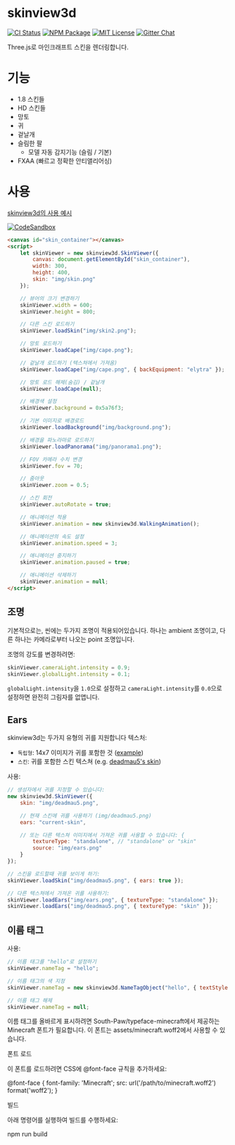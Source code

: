 skinview3d
========

[![CI Status](https://img.shields.io/github/actions/workflow/status/bs-community/skinview3d/ci.yaml?branch=master&label=CI&logo=github&style=flat-square)](https://github.com/bs-community/skinview3d/actions?query=workflow:CI)
[![NPM Package](https://img.shields.io/npm/v/skinview3d.svg?style=flat-square)](https://www.npmjs.com/package/skinview3d)
[![MIT License](https://img.shields.io/badge/license-MIT-yellowgreen.svg?style=flat-square)](https://github.com/bs-community/skinview3d/blob/master/LICENSE)
[![Gitter Chat](https://img.shields.io/gitter/room/TechnologyAdvice/Stardust.svg?style=flat-square)](https://gitter.im/skinview3d/Lobby)

Three.js로 마인크래프트 스킨을 렌더링합니다.

# 기능
* 1.8 스킨들
* HD 스킨들
* 망토
* 귀
* 겉날개
* 슬림한 팔
  * 모델 자동 감지기능 (슬림 / 기본)
* FXAA (빠르고 정확한 안티앨리어싱)

# 사용
[skinview3d의 사용 예시](https://bs-community.github.io/skinview3d/)

[![CodeSandbox](https://img.shields.io/badge/Codesandbox-040404?style=for-the-badge&logo=codesandbox&logoColor=DBDBDB)](https://codesandbox.io/s/skinview3d-template-vdmuh4)

```html
<canvas id="skin_container"></canvas>
<script>
	let skinViewer = new skinview3d.SkinViewer({
		canvas: document.getElementById("skin_container"),
		width: 300,
		height: 400,
		skin: "img/skin.png"
	});

	// 뷰어의 크기 변경하기
	skinViewer.width = 600;
	skinViewer.height = 800;

	// 다른 스킨 로드하기
	skinViewer.loadSkin("img/skin2.png");

	// 망토 로드하기
	skinViewer.loadCape("img/cape.png");

	// 겉날개 로드하기 (텍스쳐에서 가져옴)
	skinViewer.loadCape("img/cape.png", { backEquipment: "elytra" });

	// 망토 로드 해제(숨김) / 겉날개
	skinViewer.loadCape(null);

	// 배경색 설정
	skinViewer.background = 0x5a76f3;

	// 기본 이미지로 배경로드
	skinViewer.loadBackground("img/background.png");

	// 배경을 파노라마로 로드하기
	skinViewer.loadPanorama("img/panorama1.png");

	// FOV 카메라 수치 변경
	skinViewer.fov = 70;

	// 줌아웃
	skinViewer.zoom = 0.5;

	// 스킨 회전
	skinViewer.autoRotate = true;

	// 애니메이션 적용
	skinViewer.animation = new skinview3d.WalkingAnimation();

	// 애니메이션의 속도 설정
	skinViewer.animation.speed = 3;

	// 애니메이션 중지하기
	skinViewer.animation.paused = true;

	// 애니메이션 삭제하기
	skinViewer.animation = null;
</script>
```

## 조명
기본적으로는, 씬에는 두가지 조명이 적용되어있습니다. 하나는 ambient 조명이고, 다른 하나는 카메라로부터 나오는 point 조명입니다.

조명의 강도를 변경하려면:
```js
skinViewer.cameraLight.intensity = 0.9;
skinViewer.globalLight.intensity = 0.1;
```

`globalLight.intensity`을 `1.0`으로 설정하고 `cameraLight.intensity`를 `0.0`으로 설정하면
완전히 그림자를 없앱니다.

## Ears
skinview3d는 두가지 유형의 귀를 지원합니다 
텍스처:
* `독립형`: 14x7 이미지가 귀를 포함한 것 ([example](https://github.com/bs-community/skinview3d/blob/master/examples/img/ears.png))
* `스킨`: 귀를 포함한 스킨 텍스쳐 (e.g. [deadmau5's skin](https://minecraft.fandom.com/wiki/Easter_eggs#Deadmau5.27s_ears))

사용:
```js
// 생성자에서 귀를 지정할 수 있습니다:
new skinview3d.SkinViewer({
	skin: "img/deadmau5.png",

	// 현재 스킨에 귀를 사용하기 (img/deadmau5.png)
	ears: "current-skin",

	// 또는 다른 텍스쳐 이미지에서 가져온 귀를 사용할 수 있습니다: {
		textureType: "standalone", // "standalone" or "skin"
		source: "img/ears.png"
	}
});

// 스킨을 로드할때 귀를 보이게 하기:
skinViewer.loadSkin("img/deadmau5.png", { ears: true });

// 다른 텍스쳐에서 가져온 귀를 사용하기:
skinViewer.loadEars("img/ears.png", { textureType: "standalone" });
skinViewer.loadEars("img/deadmau5.png", { textureType: "skin" });
```

## 이름 태그
사용:
```js
// 이름 태그를 "hello"로 설정하기
skinViewer.nameTag = "hello";

// 이름 태그의 색 지정
skinViewer.nameTag = new skinview3d.NameTagObject("hello", { textStyle: "yellow" });

// 이름 태그 해제
skinViewer.nameTag = null;
```

이름 태그를 올바르게 표시하려면 South-Paw/typeface-minecraft에서 제공하는 Minecraft 폰트가 필요합니다.
이 폰트는 assets/minecraft.woff2에서 사용할 수 있습니다.

폰트 로드

이 폰트를 로드하려면 CSS에 @font-face 규칙을 추가하세요:

@font-face {
	font-family: 'Minecraft';
	src: url('/path/to/minecraft.woff2') format('woff2');
}

빌드

아래 명령어를 실행하여 빌드를 수행하세요:

npm run build


